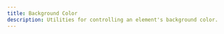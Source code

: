 ```yaml
---
title: Background Color
description: Utilities for controlling an element's background color.
---
```

<div>
	<table-utility prefix="bg" property="colors" custom-property="background-color" class="mb-lg"></table-utility>
	<card-example>
		<div class="relative container h-full rounded-md bg-surface-1 p-24">
			<color-helper></color-helper>
		</div>
	</card-example>
</div>